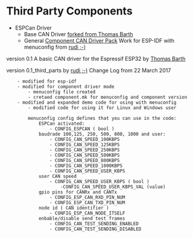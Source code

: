 # Third Party Components

- ESPCan Driver 
  - Base CAN Driver [forked from Thomas Barth](https://github.com/ThomasBarth/ESP32-CAN-Driver)
  - General [Component CAN Driver Pack](https://github.com/ESP32DE/ESP32-CAN-Driver/tree/Component_CAN_Driver_Pack) Work for ESP-IDF with menuconfig from [rudi ;-)](http://esp32.de)

 version 0.1
 A basic CAN driver for the Espressif ESP32 by [Thomas Barth](http://barth-dev.de)
 
version 0.1_third_parts by [rudi ;-)](http://esp32.de)
Change Log from 22 March 2017
 
   		- modified for esp-idf
   		- modified for component driver mode
 			- menuconfig file created
  			- cretaed component.mk for menuconfig and component version 
   		- modified and expanded demo code for using with menuconfig
 			- modified code for using it for Linux and Windows user
 
 			menuconfig config defines that you can use in the code:
 				ESPCan activated:
 					- CONFIG_ESPCAN ( bool ) 
  				baudrade 100,125, 250, 500, 800, 1000 and user: 
 					- CONFIG_CAN_SPEED_100KBPS 
 					- CONFIG_CAN_SPEED_125KBPS
 					- CONFIG_CAN_SPEED_250KBPS
 					- CONFIG_CAN_SPEED_500KBPS
 					- CONFIG_CAN_SPEED_800KBPS
 					- CONFIG_CAN_SPEED_1000KBPS
 					- CONFIG_CAN_SPEED_USER_KBPS
 				user CAN speed
 					- CONFIG_CAN_SPEED_USER_KBPS ( bool )
 						-CONFIG_CAN_SPEED_USER_KBPS_VAL (value)
 				gpio pins for CANRx and CANTx
 					- CONFIG_ESP_CAN_RXD_PIN_NUM
 					- CONFIG_ESP_CAN_TXD_PIN_NUM 
 				node id ( CAN identifier )
 					- CONFIG_ESP_CAN_NODE_ITSELF
 				enbable/disable send test frames
 					- CONFIG_CAN_TEST_SENDING_ENABLED
 					- CONFIG_CAN_TEST_SENDING_DISABLED 


    

